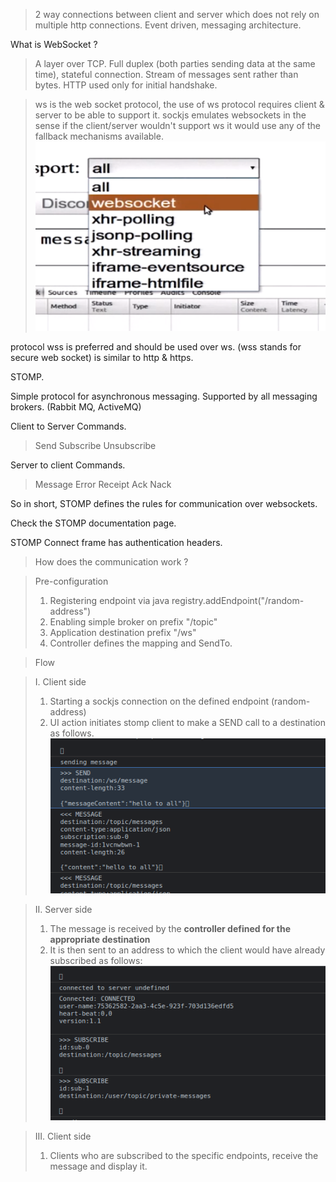 > 2 way connections between client and server which does not rely on multiple http connections.
> Event driven, messaging architecture. 

What is WebSocket ?
> A layer over TCP.
> Full duplex (both parties sending data at the same time), stateful connection. 
> Stream of messages sent rather than bytes.
> HTTP used only for initial handshake.

> ws is the web socket protocol, the use of ws protocol requires client & server to be able to support it.
> sockjs emulates websockets in the sense if the client/server wouldn't support ws it would use any of the fallback mechanisms available.
![fallback options for sockjs](./fallback.png) 

protocol wss is preferred and should be used over ws. (wss stands for secure web socket) is similar to http & https.

STOMP. 

Simple protocol for asynchronous messaging.
Supported by all messaging brokers. (Rabbit MQ, ActiveMQ)

Client to Server Commands.
> Send
> Subscribe
> Unsubscribe

Server to client Commands.
> Message
> Error
> Receipt
> Ack
> Nack

So in short, STOMP defines the rules for communication over websockets.

Check the STOMP documentation page.

STOMP Connect frame has authentication headers.

> How does the communication work ?

> Pre-configuration
> 1. Registering endpoint via java registry.addEndpoint("/random-address")
> 2. Enabling simple broker on prefix "/topic"    
> 3. Application destination prefix "/ws"
> 4. Controller defines the mapping and SendTo. 

> Flow <br>

> I. Client side <br>
> 1. Starting a sockjs connection on the defined endpoint (random-address)
> 2. UI action initiates stomp client to make a SEND call to a destination as follows.
![websocket-send-call](./websocket-send.png) 
 
> II. Server side <br>
> 1. The message is received by the <strong>controller defined for the appropriate destination</strong>
> 2. It is then sent to an address to which the client would have already subscribed as follows:<br>
![subscribed-clients](./subscribed.png)

> III. Client side <br>
> 1. Clients who are subscribed to the specific endpoints, receive the message and display it.